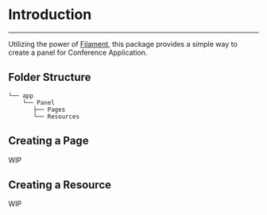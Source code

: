 # Introduction

---

Utilizing the power of [Filament](https://filamentphp.com/), this package provides a simple way to create a panel for Conference Application.

## Folder Structure

```base
└── app
    └── Panel
       ├── Pages
       └── Resources
```

## Creating a Page

WIP

## Creating a Resource

WIP

